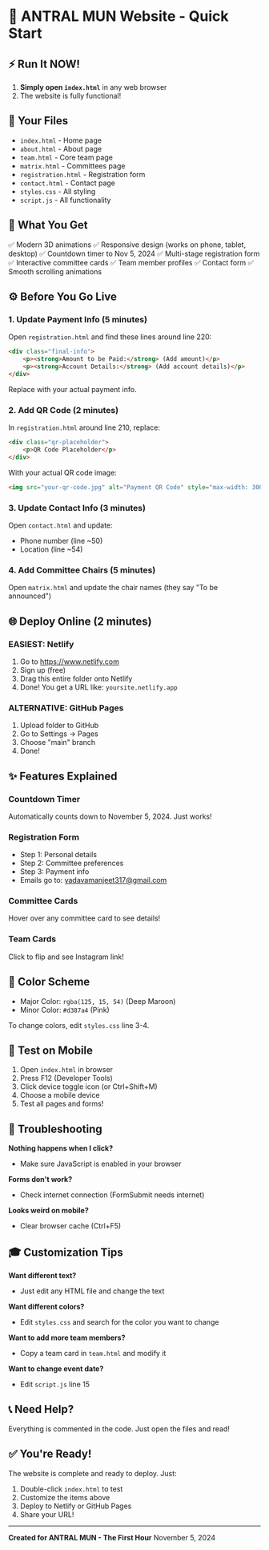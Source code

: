 # 🚀 ANTRAL MUN Website - Quick Start

## ⚡ Run It NOW!

1. **Simply open `index.html`** in any web browser
2. The website is fully functional!

## 📁 Your Files

- `index.html` - Home page
- `about.html` - About page
- `team.html` - Core team page
- `matrix.html` - Committees page
- `registration.html` - Registration form
- `contact.html` - Contact page
- `styles.css` - All styling
- `script.js` - All functionality

## 🎨 What You Get

✅ Modern 3D animations
✅ Responsive design (works on phone, tablet, desktop)
✅ Countdown timer to Nov 5, 2024
✅ Multi-stage registration form
✅ Interactive committee cards
✅ Team member profiles
✅ Contact form
✅ Smooth scrolling animations

## ⚙️ Before You Go Live

### 1. Update Payment Info (5 minutes)
Open `registration.html` and find these lines around line 220:
```html
<div class="final-info">
    <p><strong>Amount to be Paid:</strong> (Add amount)</p>
    <p><strong>Account Details:</strong> (Add account details)</p>
</div>
```
Replace with your actual payment info.

### 2. Add QR Code (2 minutes)
In `registration.html` around line 210, replace:
```html
<div class="qr-placeholder">
    <p>QR Code Placeholder</p>
</div>
```
With your actual QR code image:
```html
<img src="your-qr-code.jpg" alt="Payment QR Code" style="max-width: 300px;">
```

### 3. Update Contact Info (3 minutes)
Open `contact.html` and update:
- Phone number (line ~50)
- Location (line ~54)

### 4. Add Committee Chairs (5 minutes)
Open `matrix.html` and update the chair names (they say "To be announced")

## 🌐 Deploy Online (2 minutes)

### EASIEST: Netlify
1. Go to https://www.netlify.com
2. Sign up (free)
3. Drag this entire folder onto Netlify
4. Done! You get a URL like: `yoursite.netlify.app`

### ALTERNATIVE: GitHub Pages
1. Upload folder to GitHub
2. Go to Settings → Pages
3. Choose "main" branch
4. Done!

## ✨ Features Explained

### Countdown Timer
Automatically counts down to November 5, 2024. Just works!

### Registration Form
- Step 1: Personal details
- Step 2: Committee preferences
- Step 3: Payment info
- Emails go to: yadavamanjeet317@gmail.com

### Committee Cards
Hover over any committee card to see details!

### Team Cards
Click to flip and see Instagram link!

## 🎨 Color Scheme

- Major Color: `rgba(125, 15, 54)` (Deep Maroon)
- Minor Color: `#d387a4` (Pink)

To change colors, edit `styles.css` line 3-4.

## 📱 Test on Mobile

1. Open `index.html` in browser
2. Press F12 (Developer Tools)
3. Click device toggle icon (or Ctrl+Shift+M)
4. Choose a mobile device
5. Test all pages and forms!

## 🐛 Troubleshooting

**Nothing happens when I click?**
- Make sure JavaScript is enabled in your browser

**Forms don't work?**
- Check internet connection (FormSubmit needs internet)

**Looks weird on mobile?**
- Clear browser cache (Ctrl+F5)

## 🎓 Customization Tips

**Want different text?**
- Just edit any HTML file and change the text

**Want different colors?**
- Edit `styles.css` and search for the color you want to change

**Want to add more team members?**
- Copy a team card in `team.html` and modify it

**Want to change event date?**
- Edit `script.js` line 15

## 📞 Need Help?

Everything is commented in the code. Just open the files and read!

## ✅ You're Ready!

The website is complete and ready to deploy. Just:
1. Double-click `index.html` to test
2. Customize the items above
3. Deploy to Netlify or GitHub Pages
4. Share your URL!

---

**Created for ANTRAL MUN - The First Hour**
November 5, 2024

